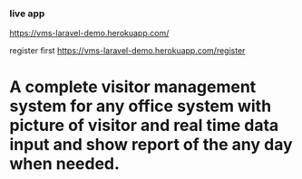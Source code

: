 ### live app 

https://vms-laravel-demo.herokuapp.com/

register first
https://vms-laravel-demo.herokuapp.com/register




# A complete visitor management system for any office system with picture of visitor and real time data input and show report of the any day when needed.

